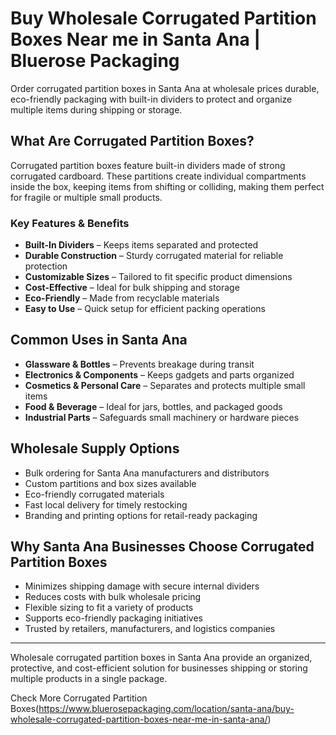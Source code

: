 # Buy Wholesale Corrugated Partition Boxes Near me in Santa Ana | Bluerose Packaging

Order corrugated partition boxes in Santa Ana at wholesale prices durable, eco-friendly packaging with built-in dividers to protect and organize multiple items during shipping or storage.

## What Are Corrugated Partition Boxes?

Corrugated partition boxes feature built-in dividers made of strong corrugated cardboard. These partitions create individual compartments inside the box, keeping items from shifting or colliding, making them perfect for fragile or multiple small products.

### Key Features & Benefits

- **Built-In Dividers** – Keeps items separated and protected  
- **Durable Construction** – Sturdy corrugated material for reliable protection  
- **Customizable Sizes** – Tailored to fit specific product dimensions  
- **Cost-Effective** – Ideal for bulk shipping and storage  
- **Eco-Friendly** – Made from recyclable materials  
- **Easy to Use** – Quick setup for efficient packing operations  

## Common Uses in Santa Ana

- **Glassware & Bottles** – Prevents breakage during transit  
- **Electronics & Components** – Keeps gadgets and parts organized  
- **Cosmetics & Personal Care** – Separates and protects multiple small items  
- **Food & Beverage** – Ideal for jars, bottles, and packaged goods  
- **Industrial Parts** – Safeguards small machinery or hardware pieces  

## Wholesale Supply Options

- Bulk ordering for Santa Ana manufacturers and distributors  
- Custom partitions and box sizes available  
- Eco-friendly corrugated materials  
- Fast local delivery for timely restocking  
- Branding and printing options for retail-ready packaging  

## Why Santa Ana Businesses Choose Corrugated Partition Boxes

- Minimizes shipping damage with secure internal dividers  
- Reduces costs with bulk wholesale pricing  
- Flexible sizing to fit a variety of products  
- Supports eco-friendly packaging initiatives  
- Trusted by retailers, manufacturers, and logistics companies  

---

Wholesale corrugated partition boxes in Santa Ana provide an organized, protective, and cost-efficient solution for businesses shipping or storing multiple products in a single package.

Check More Corrugated Partition Boxes(https://www.bluerosepackaging.com/location/santa-ana/buy-wholesale-corrugated-partition-boxes-near-me-in-santa-ana/)
